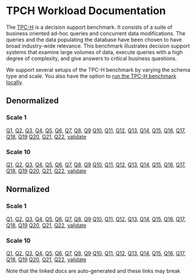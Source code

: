 # TPCH Workload Documentation

The [TPC-H](https://www.tpc.org/tpch/) is a decision support benchmark. It consists of a suite of business oriented ad-hoc queries and concurrent data modifications. The queries and the data populating the database have been chosen to have broad industry-wide relevance. This benchmark illustrates decision support systems that examine large volumes of data, execute queries with a high degree of complexity, and give answers to critical business questions.

We support several setups of the TPC-H benchmark by varying the schema type and scale. You also have the option to [run the TPC-H benchmark locally](https://docs.google.com/document/d/1joTjH9yKuPLifuQIL1QxaBl59WyvYvNmNCaSoMnyDYM/edit?usp=sharing).

## Denormalized
### Scale 1
[Q1](./generated/workloads.md#q1), [Q2](./generated/workloads.md#q2), [Q3](./generated/workloads.md#q3), [Q4](./generated/workloads.md#q4), [Q5](./generated/workloads.md#q5), [Q6](./generated/workloads.md#q6), [Q7](./generated/workloads.md#q7), [Q8](./generated/workloads.md#q8), [Q9](./generated/workloads.md#q9)
[Q10](./generated/workloads.md#q10), [Q11](./generated/workloads.md#q11), [Q12](./generated/workloads.md#q12), [Q13](./generated/workloads.md#q13), [Q14](./generated/workloads.md#q14), [Q15](./generated/workloads.md#q15), [Q16](./generated/workloads.md#q16), [Q17](./generated/workloads.md#q17), [Q18](./generated/workloads.md#q18), [Q19](./generated/workloads.md#q19)
[Q20](./generated/workloads.md#q20), [Q21](./generated/workloads.md#q21), [Q22](./generated/workloads.md#q22),
[validate](./generated/workloads.md#validate)

### Scale 10
[Q1](./generated/workloads.md#q1-1), [Q2](./generated/workloads.md#q2-1), [Q3](./generated/workloads.md#q3-1), [Q4](./generated/workloads.md#q4-1), [Q5](./generated/workloads.md#q5-1), [Q6](./generated/workloads.md#q6-1), [Q7](./generated/workloads.md#q7-1), [Q8](./generated/workloads.md#q8-1), [Q9](./generated/workloads.md#q9-1)
[Q10](./generated/workloads.md#q10-1), [Q11](./generated/workloads.md#q11-1), [Q12](./generated/workloads.md#q12-1), [Q13](./generated/workloads.md#q13-1), [Q14](./generated/workloads.md#q14-1), [Q15](./generated/workloads.md#q15-1), [Q16](./generated/workloads.md#q16-1), [Q17](./generated/workloads.md#q17-1), [Q18](./generated/workloads.md#q18-1), [Q19](./generated/workloads.md#q19-1)
[Q20](./generated/workloads.md#q20-1), [Q21](./generated/workloads.md#q21-1), [Q22](./generated/workloads.md#q22-1),
[validate](./generated/workloads.md#validate-1)

## Normalized
### Scale 1
[Q1](./generated/workloads.md#q1-2), [Q2](./generated/workloads.md#q2-2), [Q3](./generated/workloads.md#q3-2), [Q4](./generated/workloads.md#q4-2), [Q5](./generated/workloads.md#q5-2), [Q6](./generated/workloads.md#q6-2), [Q7](./generated/workloads.md#q7-2), [Q8](./generated/workloads.md#q8-2), [Q9](./generated/workloads.md#q9-2)
[Q10](./generated/workloads.md#q10-2), [Q11](./generated/workloads.md#q11-2), [Q12](./generated/workloads.md#q12-2), [Q13](./generated/workloads.md#q13-2), [Q14](./generated/workloads.md#q14-2), [Q15](./generated/workloads.md#q15-2), [Q16](./generated/workloads.md#q16-2), [Q17](./generated/workloads.md#q17-2), [Q18](./generated/workloads.md#q18-2), [Q19](./generated/workloads.md#q19-2)
[Q20](./generated/workloads.md#q20-2), [Q21](./generated/workloads.md#q21-2), [Q22](./generated/workloads.md#q22-2),
[validate](./generated/workloads.md#validate-2)

### Scale 10
[Q1](./generated/workloads.md#q1-3), [Q2](./generated/workloads.md#q2-3), [Q3](./generated/workloads.md#q3-3), [Q4](./generated/workloads.md#q4-3), [Q5](./generated/workloads.md#q5-3), [Q6](./generated/workloads.md#q6-3), [Q7](./generated/workloads.md#q7-3), [Q8](./generated/workloads.md#q8-3), [Q9](./generated/workloads.md#q9-3)
[Q10](./generated/workloads.md#q10-3), [Q11](./generated/workloads.md#q11-3), [Q12](./generated/workloads.md#q12-3), [Q13](./generated/workloads.md#q13-3), [Q14](./generated/workloads.md#q14-3), [Q15](./generated/workloads.md#q15-3), [Q16](./generated/workloads.md#q16-3), [Q17](./generated/workloads.md#q17-3), [Q18](./generated/workloads.md#q18-3), [Q19](./generated/workloads.md#q19-3)
[Q20](./generated/workloads.md#q20-3), [Q21](./generated/workloads.md#q21-3), [Q22](./generated/workloads.md#q22-3),
[validate](./generated/workloads.md#validate-3)

Note that the linked docs are auto-generated and these links may break
